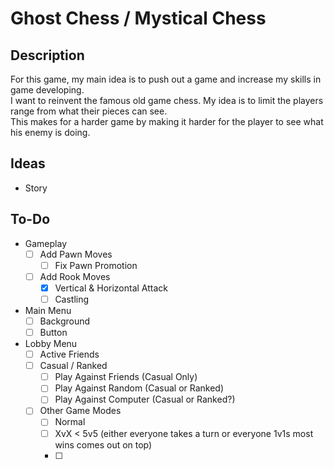 # Ghost Chess / Mystical Chess

## Description

For this game, my main idea is to push out a game and increase my skills in game developing. \
I want to reinvent the famous old game chess. My idea is to limit the players range from what their pieces can see. \
This makes for a harder game by making it harder for the player to see what his enemy is doing.

## Ideas

- Story

## To-Do

- Gameplay
  - [ ] Add Pawn Moves
    - [ ] Fix Pawn Promotion

  - [ ] Add Rook Moves
    - [X] Vertical & Horizontal Attack
    - [ ] Castling

- Main Menu
  - [ ] Background
  - [ ] Button

- Lobby Menu
  - [ ] Active Friends
  - [ ] Casual / Ranked
    - [ ] Play Against Friends (Casual Only)
    - [ ] Play Against Random (Casual or Ranked)
    - [ ] Play Against Computer (Casual or Ranked?)
  - [ ] Other Game Modes
    - [ ] Normal
    - [ ] XvX < 5v5 (either everyone takes a turn or everyone 1v1s most wins comes out on top)
    - [ ]
